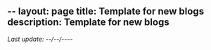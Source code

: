 --
layout: page
title: Template for new blogs
description: Template for new blogs
---
*Last update: --/--/----*
